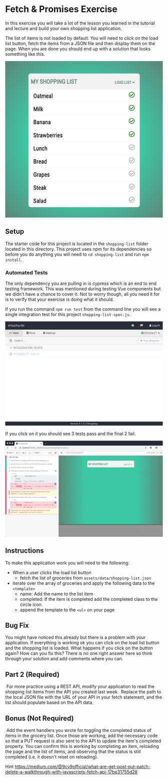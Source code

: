 # Fetch & Promises Exercise

In this exercise you will take a lot of the lesson you learned in the tutorial and lecture and build your own shopping list application. 

The list of items is not loaded by default. You will need to click on the load list button, fetch the items from a JSON file and then display them on the page. When you are done you should end up with a solution that looks something like this. 

![Shopping List Solution](img/shopping-list-solution.png)

## Setup

The starter code for this project is located in the `shopping-list` folder located in this directory. This project uses npm for its dependencies so before you do anything you will need to `cd shopping-list` and run `npm install`.

### Automated Tests

The only dependency you are pulling in is cypress which is an end to end testing framework. This was mentioned during testing Vue components but we didn't have a chance to cover it. Not to worry though, all you need it for is to verify that your exercise is doing what it should. 

If you run the command `npm run test` from the command line you will see a single integration test for this project `shopping-list-spec.js`. 

![Shopping List Spec](img/cypress-open.png)

If you click on it you should see 3 tests pass and the final 2 fail.

![Shopping List Tests](img/test-runner.png)

## Instructions 

To make this application work you will need to the following:

* When a user clicks the load list button
    * fetch the list of groceries from `assets/data/shopping-list.json`
* iterate over the array of groceries and apply the following data to the `<template>`
    * name: Add the name to the list item
    * completed: If the item is completed add the completed class to the circle icon.
    * append the template to the `<ul>` on your page

## Bug Fix

You might have noticed this already but there is a problem with your application. If everything is working ok you can click on the load list button and the shopping list is loaded. What happens if you click on the button again? How can you fix this? There is no one right answer here so think through your solution and add comments where you can. 

## Part 2 (Required)
​
For more practice using a REST API, modify your application to read the shopping list items from the API you created last week.
​
Replace the path to the local JSON file with the URL of your API in your fetch statement, and the list should populate based on the API data.
​
## Bonus (Not Required)
​
Add the event handlers you wrote for toggling the completed status of items in the grocery list. Once those are working, add the necessary code so that a PUT request is also sent to the API to update the item's completed property. You can confirm this is working by completing an item, reloading the page and the list of items, and observing that the status is still completed (i.e. it doesn't reset on reloading).

Hint https://medium.com/@9cv9official/what-are-get-post-put-patch-delete-a-walkthrough-with-javascripts-fetch-api-17be31755d28
